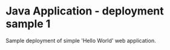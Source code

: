 # Java Application - deployment sample 1

Sample deployment of simple 'Hello World' web application.
